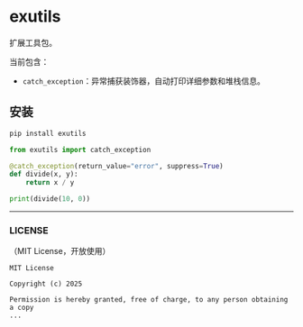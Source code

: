 # exutils

扩展工具包。

当前包含：

- `catch_exception`：异常捕获装饰器，自动打印详细参数和堆栈信息。

## 安装

```bash
pip install exutils
```
```python
from exutils import catch_exception

@catch_exception(return_value="error", suppress=True)
def divide(x, y):
    return x / y

print(divide(10, 0))

```

---

### LICENSE

（MIT License，开放使用）

```text
MIT License

Copyright (c) 2025

Permission is hereby granted, free of charge, to any person obtaining a copy
...